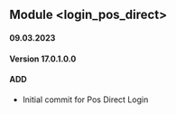 ## Module <login_pos_direct>

#### 09.03.2023
#### Version 17.0.1.0.0
#### ADD
- Initial commit for Pos Direct Login
